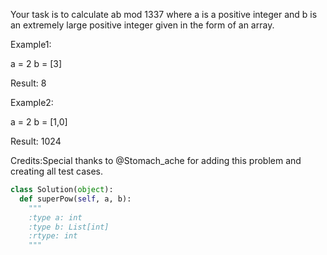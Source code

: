 
Your task is to calculate ab mod 1337 where a is a positive integer and b is an extremely large positive integer given in the form of an array.


Example1:

a = 2
b = [3]

Result: 8



Example2:

a = 2
b = [1,0]

Result: 1024



Credits:Special thanks to @Stomach_ache for adding this problem and creating all test cases.


```python
class Solution(object):
  def superPow(self, a, b):
    """
    :type a: int
    :type b: List[int]
    :rtype: int
    """
```
